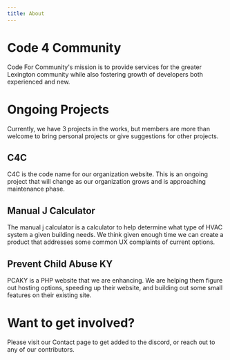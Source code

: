 ```yaml
---
title: About
---
```


# Code 4 Community

Code For Community's mission is to provide services for the greater Lexington community while also fostering growth of developers both experienced and new.

# Ongoing Projects

Currently, we have 3 projects in the works, but members are more than welcome to bring personal projects or give suggestions for other projects.

## C4C

C4C is the code name for our organization website. This is an ongoing project that will change as our organization grows and is approaching maintenance phase.

## Manual J Calculator

The manual j calculator is a calculator to help determine what type of HVAC system a given building needs. We think given enough time we can create a product that addresses some common UX complaints of current options.

## Prevent Child Abuse KY

PCAKY is a PHP website that we are enhancing. We are helping them figure out hosting options, speeding up their website, and building out some small features on their existing site.

# Want to get involved?

Please visit our Contact page to get added to the discord, or reach out to any of our contributors.
